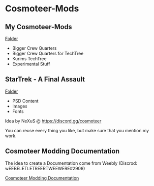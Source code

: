 # Cosmoteer-Mods

## My Cosmoteer-Mods
[Folder](https://github.com/kurim/Cosmoteer-Mods/tree/main/Kurim)

- Bigger Crew Quarters
- Bigger Crew Quarters for TechTree
- Kurims TechTree
- Experimental Stuff

## StarTrek - A Final Assault 
[Folder](https://github.com/kurim/Cosmoteer-Mods/tree/main/ST-AFA)

- PSD Content
- Images
- Fonts

Idea by NeXuS @ https://discord.gg/cosmoteer

You can reuse every thing you like, but make sure that you mention my work.

## Cosmoteer Modding Documentation

The idea to create a Documentation come from Weebly (Discrod: wEEBELETLETREERTWEEWERE#2908)

[Cosmoteer Modding Documentation](https://bs.kurim.de/books/cosmoteer-modding-documentation)
